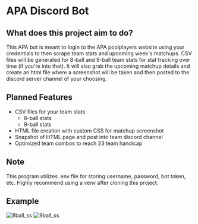 # APA Discord Bot

## What does this project aim to do?

This APA bot is meant to login to the APA poolplayers website using your credentials to then scrape team stats and upcoming week's matchups. CSV files will be generated for 8-ball and 9-ball team stats for stat tracking over time (if you're into that). It will also grab the upcoming matchup details and create an html file where a screenshot will be taken and then posted to the discord server channel of your choosing.

## Planned Features

- CSV files for your team stats
    - 8-ball stats
    - 9-ball stats
- HTML file creation with custom CSS for matchup screenshot
- Snapshot of HTML page and post into team discord channel
- Optimized team combos to reach 23 team handicap

## Note

This program utilizes .env file for storing username, password, bot token, etc. Highly recommend using a venv after cloning this project.

## Example

![8ball_ss](https://github.com/BoomerG/apa_discord_bot/assets/15632406/0a04912a-81d5-418a-ab69-342dd3d1ce83)
![9ball_ss](https://github.com/BoomerG/apa_discord_bot/assets/15632406/1e82d77e-edcb-4e6c-ab25-8c25338270e6)
